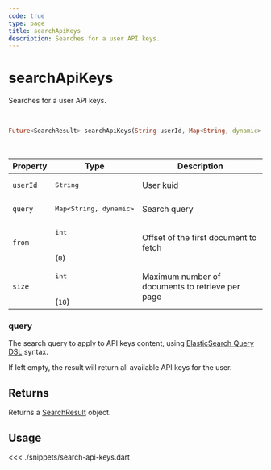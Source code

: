 ```yaml
---
code: true
type: page
title: searchApiKeys
description: Searches for a user API keys.
---
```


# searchApiKeys

<SinceBadge version="7.1.0" />

<SinceBadge version="Kuzzle 2.1.0" />

Searches for a user API keys.

<br />

```dart
Future<SearchResult> searchApiKeys(String userId, Map<String, dynamic> query, {int from, int size})
```

<br />

| Property | Type | Description |
| --- | --- | --- |
| `userId` | <pre>String</pre> | User kuid |
| `query` | <pre>Map<String, dynamic></pre> | Search query |
| `from`     | <pre>int</pre><br/>(`0`)    | Offset of the first document to fetch                  |
| `size`     | <pre>int</pre><br/>(`10`)   | Maximum number of documents to retrieve per page       |

### query

The search query to apply to API keys content, using [ElasticSearch Query DSL](https://www.elastic.co/guide/en/elasticsearch/reference/7.4/query-dsl.html) syntax.

If left empty, the result will return all available API keys for the user.

## Returns

Returns a [SearchResult](/sdk/dart/2/core-classes/search-result) object.

## Usage

<<< ./snippets/search-api-keys.dart
